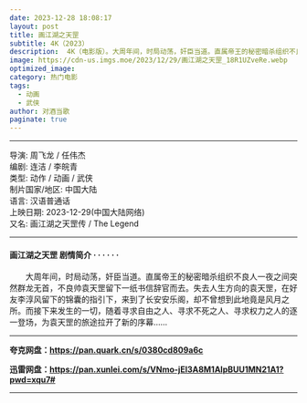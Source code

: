 ```yaml
---
date: 2023-12-28 18:08:17
layout: post
title: 画江湖之天罡
subtitle: 4K（2023）
description:  4K（电影版）。大周年间，时局动荡，奸臣当道。直属帝王的秘密暗杀组织不良人一夜之间突然群龙无首，不良帅袁天罡留下一纸书信辞官而去。失去人生方向的袁天罡，在好友李淳风留下的锦囊的指引下，来到了长安安乐阁，却不曾想到此地竟是风月之所...
image: https://cdn-us.imgs.moe/2023/12/29/画江湖之天罡_18R1UZveRe.webp
optimized_image: 
category: 热门电影
tags:
  - 动画
  - 武侠
author: 对酒当歌
paginate: true
---
```


---

导演: 周飞龙 / 任伟杰  
编剧: 连洁 / 李皖青  
类型: 动作 / 动画 / 武侠  
制片国家/地区: 中国大陆  
语言: 汉语普通话  
上映日期: 2023-12-29(中国大陆网络)  
又名: 画江湖之天罡传 / The Legend  

---

#### 画江湖之天罡 剧情简介 · · · · · ·

　　大周年间，时局动荡，奸臣当道。直属帝王的秘密暗杀组织不良人一夜之间突然群龙无首，不良帅袁天罡留下一纸书信辞官而去。失去人生方向的袁天罡，在好友李淳风留下的锦囊的指引下，来到了长安安乐阁，却不曾想到此地竟是风月之所。而接下来发生的一切，随着寻求自由之人、寻求不死之人、寻求权力之人的逐一登场，为袁天罡的旅途拉开了新的序幕……

---

**夸克网盘：<https://pan.quark.cn/s/0380cd809a6c>**

**迅雷网盘：<https://pan.xunlei.com/s/VNmo-jEl3A8M1AlpBUU1MN21A1?pwd=xqu7#>**

---
